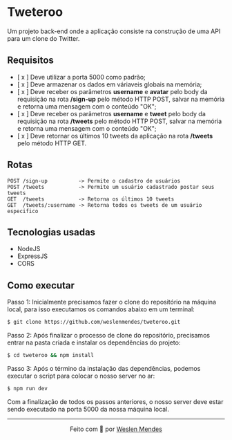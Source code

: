 # Tweteroo

Um projeto back-end onde a aplicação consiste na construção de uma API para um clone do Twitter.

## Requisitos

- [ x ] Deve utilizar a porta 5000 como padrão;
- [ x ] Deve armazenar os dados em váriaveis globais na memória;
- [ x ] Deve receber os parâmetros **username** e **avatar** pelo body da requisição na rota **/sign-up** pelo método HTTP POST, salvar na memória e retorna uma mensagem com o conteúdo "OK";
- [ x ] Deve receber os parâmetros **username** e **tweet** pelo body da requisição na rota **/tweets** pelo método HTTP POST, salvar na memória e retorna uma mensagem com o conteúdo "OK";
- [ x ] Deve retornar os últimos 10 tweets da aplicação na rota **/tweets** pelo método HTTP GET.

## Rotas

```
POST /sign-up          -> Permite o cadastro de usuários
POST /tweets           -> Permite um usuário cadastrado postar seus tweets
GET  /tweets           -> Retorna os últimos 10 tweets
GET  /tweets/:username -> Retorna todos os tweets de um usuário especifico
```

## Tecnologias usadas

- NodeJS
- ExpressJS
- CORS

## Como executar

Passo 1: Inicialmente precisamos fazer o clone do repositório na máquina local, para isso executamos os comandos abaixo em um terminal:

```bash
$ git clone https://github.com/weslenmendes/tweteroo.git
```

Passo 2: Após finalizar o processo de clone do repositório, precisamos entrar na pasta criada e instalar os dependências do projeto:

```bash
$ cd tweteroo && npm install
```

Passo 3: Após o término da instalação das dependências, podemos executar o script para colocar o nosso server no ar:

```bash
$ npm run dev
```

Com a finalização de todos os passos anteriores, o nosso server deve estar sendo executado na porta 5000 da nossa máquina local.

---

<p align="center">Feito com 💜 por <a href="https://github.com/weslenmendes">Weslen Mendes</a></p>
